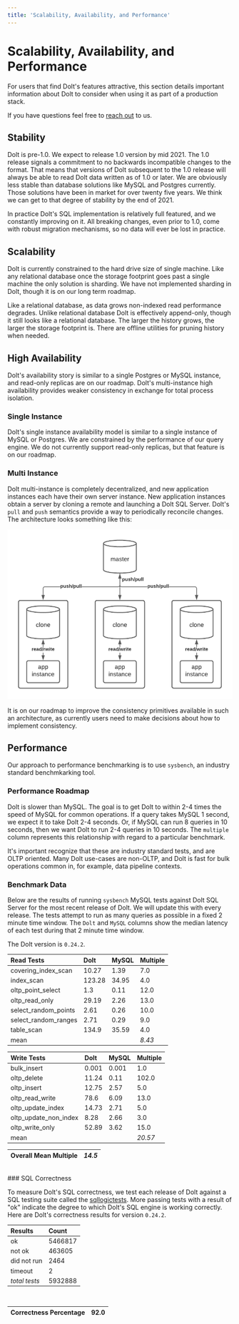 ```yaml
---
title: 'Scalability, Availability, and Performance'
---
```


# Scalability, Availability, and Performance

For users that find Dolt's features attractive, this section details important information about Dolt to consider when using it as part of a production stack.

If you have questions feel free to [reach out](https://www.dolthub.com/contact) to us.

## Stability

Dolt is pre-1.0. We expect to release 1.0 version by mid 2021. The 1.0 release signals a commitment to no backwards incompatible changes to the format. That means that versions of Dolt subsequent to the 1.0 release will always be able to read Dolt data written as of 1.0 or later. We are obviously less stable than database solutions like MySQL and Postgres currently. Those solutions have been in market for over twenty five years. We think we can get to that degree of stability by the end of 2021.

In practice Dolt's SQL implementation is relatively full featured, and we constantly improving on it. All breaking changes, even prior to 1.0, come with robust migration mechanisms, so no data will ever be lost in practice.

## Scalability

Dolt is currently constrained to the hard drive size of single machine. Like any relational database once the storage footprint goes past a single machine the only solution is sharding. We have not implemented sharding in Dolt, though it is on our long term roadmap.

Like a relational database, as data grows non-indexed read performance degrades. Unlike relational database Dolt is effectively append-only, though it still looks like a relational database. The larger the history grows, the larger the storage footprint is. There are offline utilities for pruning history when needed.

## High Availability

Dolt's availability story is similar to a single Postgres or MySQL instance, and read-only replicas are on our roadmap. Dolt's multi-instance high availability provides weaker consistency in exchange for total process isolation.

### Single Instance

Dolt's single instance availability model is similar to a single instance of MySQL or Postgres. We are constrained by the performance of our query engine. We do not currently support read-only replicas, but that feature is on our roadmap.

### Multi Instance

Dolt multi-instance is completely decentralized, and new application instances each have their own server instance. New application instances obtain a server by cloning a remote and launching a Dolt SQL Server. Dolt's `pull` and `push` semantics provide a way to periodically reconcile changes. The architecture looks something like this:

![Multi-instance Dolt](../.gitbook/assets/dolt-high-availability-multi-instance.png)

It is on our roadmap to improve the consistency primitives available in such an architecture, as currently users need to make decisions about how to implement consistency.

## Performance

Our approach to performance benchmarking is to use `sysbench`, an industry standard benchmkarking tool.

### Performance Roadmap

Dolt is slower than MySQL. The goal is to get Dolt to within 2-4 times the speed of MySQL for common operations. If a query takes MySQL 1 second, we expect it to take Dolt 2-4 seconds. Or, if MySQL can run 8 queries in 10 seconds, then we want Dolt to run 2-4 queries in 10 seconds. The `multiple` column represents this relationship with regard to a particular benchmark.

It's important recognize that these are industry standard tests, and are OLTP oriented. Many Dolt use-cases are non-OLTP, and Dolt is fast for bulk operations common in, for example, data pipeline contexts.

### Benchmark Data

Below are the results of running `sysbench` MySQL tests against Dolt SQL Server for the most recent release of Dolt. We will update this with every release. The tests attempt to run as many queries as possible in a fixed 2 minute time window. The `Dolt` and `MySQL` columns show the median latency of each test during that 2 minute time window.

The Dolt version is `0.24.2`.

| Read Tests | Dolt | MySQL | Multiple |
| :--- | :--- | :--- | :--- |
| covering\_index\_scan | 10.27 | 1.39 | 7.0 |
| index\_scan | 123.28 | 34.95 | 4.0 |
| oltp\_point\_select | 1.3 | 0.11 | 12.0 |
| oltp\_read\_only | 29.19 | 2.26 | 13.0 |
| select\_random\_points | 2.61 | 0.26 | 10.0 |
| select\_random\_ranges | 2.71 | 0.29 | 9.0 |
| table\_scan | 134.9 | 35.59 | 4.0 |
| mean |  |  | _8.43_ |

| Write Tests | Dolt | MySQL | Multiple |
| :--- | :--- | :--- | :--- |
| bulk\_insert | 0.001 | 0.001 | 1.0 |
| oltp\_delete | 11.24 | 0.11 | 102.0 |
| oltp\_insert | 12.75 | 2.57 | 5.0 |
| oltp\_read\_write | 78.6 | 6.09 | 13.0 |
| oltp\_update\_index | 14.73 | 2.71 | 5.0 |
| oltp\_update\_non\_index | 8.28 | 2.66 | 3.0 |
| oltp\_write\_only | 52.89 | 3.62 | 15.0 |
| mean |  |  | _20.57_ |

| Overall Mean Multiple | _14.5_ |
| :--- | :--- |
<br/>
### SQL Correctness

To measure Dolt's SQL correctness, we test each release of Dolt against a SQL testing suite called the [sqllogictests](https://github.com/dolthub/sqllogictest). More passing tests with a result of "ok" indicate the degree to which Dolt's SQL engine is working correctly. Here are Dolt's correctness results for version `0.24.2`.

| Results | Count |
| :--- | :--- |
| ok | 5466817 |
| not ok | 463605 |
| did not run | 2464 |
| timeout | 2 |
| _total_ _tests_ | 5932888 |
<br/>

| Correctness Percentage | 92.0 |
| :--- | :--- |
<br/>
